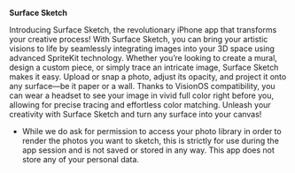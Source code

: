 **Surface Sketch**

Introducing Surface Sketch, the revolutionary iPhone app that transforms your creative process! With Surface Sketch, you can bring your artistic visions to life by seamlessly integrating images into your 3D space using advanced SpriteKit technology. Whether you’re looking to create a mural, design a custom piece, or simply trace an intricate image, Surface Sketch makes it easy. Upload or snap a photo, adjust its opacity, and project it onto any surface—be it paper or a wall. Thanks to VisionOS compatibility, you can wear a headset to see your image in vivid full color right before you, allowing for precise tracing and effortless color matching. Unleash your creativity with Surface Sketch and turn any surface into your canvas!

* While we do ask for permission to access your photo library in order to render the photos you want to sketch, this is strictly for use during the app session and is not saved or stored in any way. This app does not store any of your personal data.
